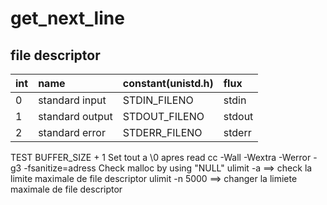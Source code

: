 # get_next_line

## file descriptor
|int|name|constant(unistd.h)|flux|
|:---|:---|:---|:---|
|0|standard input|STDIN_FILENO|stdin|
|1|standard output|STDOUT_FILENO|stdout|
|2|standard error|STDERR_FILENO|stderr|


TEST
BUFFER_SIZE + 1
Set tout a \0 apres read
cc -Wall -Wextra -Werror -g3 -fsanitize=adress
Check malloc by using "NULL"
ulimit -a ==> check la limite maximale de file descriptor
ulimit -n 5000 ==> changer la limiete maximale de file descriptor
